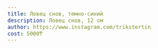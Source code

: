 ```yaml
---
title: Ловец снов, темно-синий
description: Ловец снов, 12 см
author: https://www.instagram.com/trikstertin
cost: 5000₸
---
```

